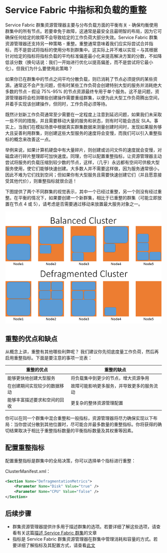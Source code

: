 <properties
   pageTitle="Azure Service Fabric 中的指标重整 | Azure"
   description="概述如何对 Service Fabric 中的指标使用重整或打包作为策略"
   services="service-fabric"
   documentationCenter=".net"
   authors="masnider"
   manager="timlt"
   editor=""/>

<tags
   ms.service="Service-Fabric"
   ms.date="05/20/2016"
   wacn.date="07/04/2016"/>

# Service Fabric 中指标和负载的重整
Service Fabric 群集资源管理器主要与分布负载方面的平衡有关 - 确保均衡使用群集中的所有节点。若要幸免于故障，这通常是最安全且最明智的布局，因为它可确保任何给定的故障不会导致给定的工作负荷大部分失效。Service Fabric 群集资源管理器还支持另一种策略 - 重整。重整通常意味着我们应实际尝试合并指标，而不是尝试将指标的使用分布到群集中。这实际上并不难以实现 – 与其根据针对给定的指标将指标负载的平均标准偏差最小化来提高解决方案的分数，不如降低该分数（换句话说：我们一开始进行优化以提高偏差，而不是尝试将它最小化）。但我们为什么要使用此策略？

如果你已在群集中的节点之间平均分散负载，则已消耗了节点必须提供的某些资源。通常这不会产生问题，但有时某些工作负荷会创建特别大型的服务并消耗绝大多数的节点 – 假设 75%-95% 的节点资源最终专用于单个服务。这不是问题，资源管理器将会检测哪些创建操作需要重组群集，以便为此大型工作负荷腾出空间，并着手实现该创建操作，但同时，工作负荷必须等待。

既然计划新工作负荷通常至少需要在一定程度上注意到延迟问题，如果我们未采取一些不同的措施，并且需要移动大量的服务和状态，则有时可能会违反 SLA。事实上，当我们在模拟场景中根据真实群集数据来测量创建时间时，发现如果服务够大且妥善利用群集，则创建这些大型服务的速度将会变慢，而我们可以引入重整指标的概念来改善这一点。

举例来说，如果计算机硬盘中有大量碎片，则创建或访问文件的速度就会变慢，对磁盘进行碎片整理即可加快速度。同理，你可以配置重整指标，让资源管理器主动尝试将服务的负载压缩到较少数的节点，这样，（几乎）永远都有空间可供极大型服务使用，使它们能够快速创建。大多数人并不需要这样做，因为服务通常很小，因此不难为它们找到空间；但如果你有大型服务且需要快速创建它们（并且愿意接受其他代价），则重整指标就很合适！

下图提供了两个不同群集的视觉表示，其中一个已经过重整，另一个则没有经过重整。在平衡的情况下，如果要创建一个新群集，相比于已重整的群集（可能立即放置在节点 4 或 5），请考虑是否需要通过移动来放置最大服务对象之一。

![平衡的群集与重整的群集对比][Image1]

## 重整的优点和缺点
从概念上讲，重整有其他哪些利弊呢？ 我们建议你先彻底度量工作负荷，然后再启用重整指标。下面是要注意的事项一览表：

| 重整的优点 | 重整的缺点 |
|----------------------|----------------------|
|能够更快地创建大型服务 |	将负载集中到更少的节点，增大资源争用
|在创建期间实现较少的数据移动 | 故障可能影响更多服务，并导致更多的服务流动
|能够丰富描述要求和空间的回收 |	更复杂的整体资源管理配置

你可以在同一个群集中混合重整和一般指标，资源管理器将尽力确保实现以下布局：当你尝试分散到其他位置时，尽可能合并最多数量的重整指标。你将获得的确切结果取决于相比于重整指标数量的平衡指标数量及其权重等因素。

## 配置重整指标
配置重整指标是群集中的全局决策，你可以选择单个指标进行重整：

ClusterManifest.xml：

```xml
<Section Name="DefragmentationMetrics">
    <Parameter Name="Disk" Value="true" />
    <Parameter Name="CPU" Value="false" />
</Section>
```

## 后续步骤
- 群集资源管理器提供许多用于描述群集的选项。若要详细了解这些选项，请查看有关这篇[描述 Service Fabric 群集](/documentation/articles/service-fabric-cluster-resource-manager-cluster-description/)的文章
- 指标是 Service Fabric 群集资源管理器在群集中管理消耗和容量的方式。若要详细了解指标及其配置方式，请查看[此文](/documentation/articles/service-fabric-cluster-resource-manager-metrics/)

[Image1]: ./media/service-fabric-cluster-resource-manager-defragmentation-metrics/balancing-defrag-compared.png

<!---HONumber=Mooncake_0627_2016-->